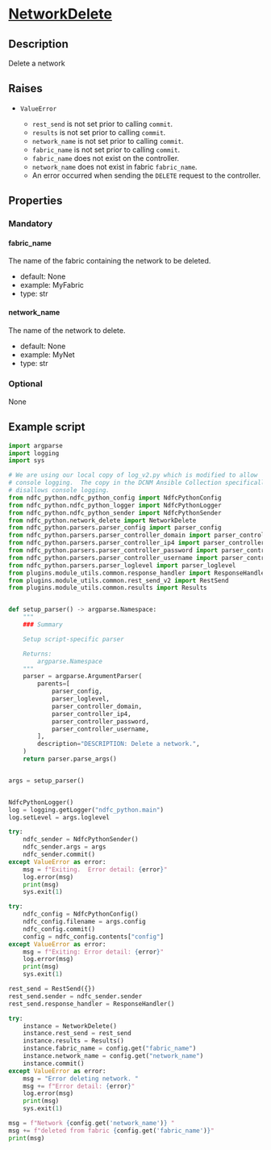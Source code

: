 # [NetworkDelete]

## Description

Delete a network

[NetworkDelete]: https://github.com/allenrobel/ndfc-python/blob/main/lib/ndfc_python/network_delete.py

## Raises

- `ValueError`

    * `rest_send` is not set prior to calling `commit`.
    * `results` is not set prior to calling `commit`.
    * `network_name` is not set prior to calling `commit`.
    * `fabric_name` is not set prior to calling `commit`.
    * `fabric_name` does not exist on the controller.
    * `network_name` does not exist in fabric `fabric_name`.
    * An error occurred when sending the `DELETE` request to the controller.

## Properties

### Mandatory

#### fabric_name

The name of the fabric containing the network to be deleted.

- default: None
- example: MyFabric
- type: str

#### network_name

The name of the network to delete.

- default: None
- example: MyNet
- type: str

### Optional

None

## Example script

```py title="Example Script"
import argparse
import logging
import sys

# We are using our local copy of log_v2.py which is modified to allow
# console logging.  The copy in the DCNM Ansible Collection specifically
# disallows console logging.
from ndfc_python.ndfc_python_config import NdfcPythonConfig
from ndfc_python.ndfc_python_logger import NdfcPythonLogger
from ndfc_python.ndfc_python_sender import NdfcPythonSender
from ndfc_python.network_delete import NetworkDelete
from ndfc_python.parsers.parser_config import parser_config
from ndfc_python.parsers.parser_controller_domain import parser_controller_domain
from ndfc_python.parsers.parser_controller_ip4 import parser_controller_ip4
from ndfc_python.parsers.parser_controller_password import parser_controller_password
from ndfc_python.parsers.parser_controller_username import parser_controller_username
from ndfc_python.parsers.parser_loglevel import parser_loglevel
from plugins.module_utils.common.response_handler import ResponseHandler
from plugins.module_utils.common.rest_send_v2 import RestSend
from plugins.module_utils.common.results import Results


def setup_parser() -> argparse.Namespace:
    """
    ### Summary

    Setup script-specific parser

    Returns:
        argparse.Namespace
    """
    parser = argparse.ArgumentParser(
        parents=[
            parser_config,
            parser_loglevel,
            parser_controller_domain,
            parser_controller_ip4,
            parser_controller_password,
            parser_controller_username,
        ],
        description="DESCRIPTION: Delete a network.",
    )
    return parser.parse_args()


args = setup_parser()


NdfcPythonLogger()
log = logging.getLogger("ndfc_python.main")
log.setLevel = args.loglevel

try:
    ndfc_sender = NdfcPythonSender()
    ndfc_sender.args = args
    ndfc_sender.commit()
except ValueError as error:
    msg = f"Exiting.  Error detail: {error}"
    log.error(msg)
    print(msg)
    sys.exit(1)

try:
    ndfc_config = NdfcPythonConfig()
    ndfc_config.filename = args.config
    ndfc_config.commit()
    config = ndfc_config.contents["config"]
except ValueError as error:
    msg = f"Exiting: Error detail: {error}"
    log.error(msg)
    print(msg)
    sys.exit(1)

rest_send = RestSend({})
rest_send.sender = ndfc_sender.sender
rest_send.response_handler = ResponseHandler()

try:
    instance = NetworkDelete()
    instance.rest_send = rest_send
    instance.results = Results()
    instance.fabric_name = config.get("fabric_name")
    instance.network_name = config.get("network_name")
    instance.commit()
except ValueError as error:
    msg = "Error deleting network. "
    msg += f"Error detail: {error}"
    log.error(msg)
    print(msg)
    sys.exit(1)

msg = f"Network {config.get('network_name')} "
msg += f"deleted from fabric {config.get('fabric_name')}"
print(msg)
```
